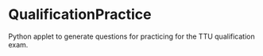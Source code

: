 # QualificationPractice
 Python applet to generate questions for practicing for the TTU qualification exam.
